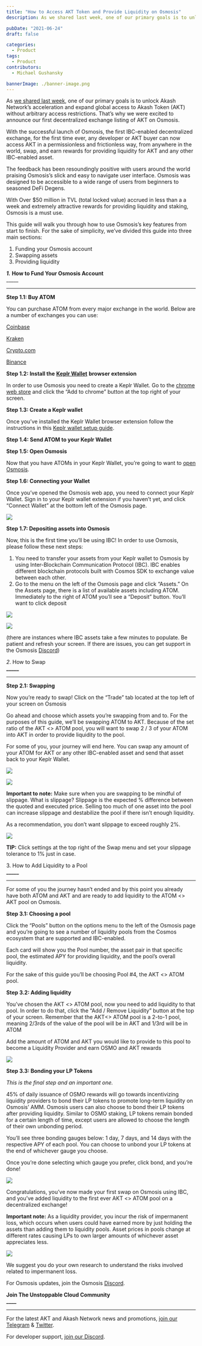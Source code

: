 ```yaml
---
title: "How to Access AKT Token and Provide Liquidity on Osmosis"
description: As we shared last week, one of our primary goals is to unlock Akash Network’s acceleration and expand global access to Akash Token (AKT) without arbitrary access restrictions. That’s why we were excited to announce our first decentralized exchange listing of AKT on Osmosis.

pubDate: "2021-06-24"
draft: false

categories:
  - Product
tags:
  - Product
contributors:
  - Michael Gushansky

bannerImage: ./banner-image.png
---
```


As [we shared last week](https://akash.network/blog/akt-token-launches-on-osmosis-the-first-decentralized-exchange-for-cosmos), one of our primary goals is to unlock Akash Network’s acceleration and expand global access to Akash Token (AKT) without arbitrary access restrictions. That’s why we were excited to announce our first decentralized exchange listing of AKT on Osmosis.

With the successful launch of Osmosis, the first IBC-enabled decentralized exchange, for the first time ever, any developer or AKT buyer can now access AKT in a permissionless and frictionless way, from anywhere in the world, swap, and earn rewards for providing liquidity for AKT and any other IBC-enabled asset.

The feedback has been resoundingly positive with users around the world praising Osmosis’s slick and easy to navigate user interface. Osmosis was designed to be accessible to a wide range of users from beginners to seasoned DeFi Degens.

With Over $50 million in TVL (total locked value) accrued in less than a a week and extremely attractive rewards for providing liquidity and staking, Osmosis is a must use.

This guide will walk you through how to use Osmosis’s key features from start to finish. For the sake of simplicity, we’ve divided this guide into three main sections:

1.  Funding your Osmosis account
2.  Swapping assets
3.  Providing liquidity

_**1\.**_ **How to Fund Your Osmosis Account**  
\_\_\_\_\_

---

**Step 1.1: Buy ATOM**

You can purchase ATOM from every major exchange in the world. Below are a number of exchanges you can use:

[Coinbase](https://pro.coinbase.com/trade/ATOM-USD)

[Kraken](https://trade.kraken.com/markets/kraken/atom/usd)

[Crypto.com](https://crypto.com/exchange/trade/ATOM_USDT)

[Binance](https://www.binance.com/en/trade/ATOM_USDT)

**Step 1.2: Install the** [**Keplr Wallet**](https://keplr.xyz/) **browser extension**

In order to use Osmosis you need to create a Keplr Wallet. Go to the [chrome web store](https://chrome.google.com/webstore/detail/keplr/dmkamcknogkgcdfhhbddcghachkejeap?hl=en) and click the “Add to chrome” button at the top right of your screen.

**Step 1.3: Create a Keplr wallet**

Once you’ve installed the Keplr Wallet browser extension follow the instructions in this [Keplr wallet setup guide](https://medium.com/chainapsis/how-to-use-keplr-wallet-40afc80907f6).

**Step 1.4: Send ATOM to your Keplr Wallet**

**Step 1.5: Open Osmosis**

Now that you have ATOMs in your Keplr Wallet, you’re going to want to [open Osmosis](https://app.osmosis.zone/).

**Step 1.6: Connecting your Wallet**

Once you’ve opened the Osmosis web app, you need to connect your Keplr Wallet. Sign in to your Keplr wallet extension if you haven’t yet, and click “Connect Wallet” at the bottom left of the Osmosis page.

![](https://www.datocms-assets.com/45776/1624502963-screen-shot-2021-06-23-at-7-09-32-pm.png)

**Step 1.7: Depositing assets into Osmosis**

Now, this is the first time you’ll be using IBC! In order to use Osmosis, please follow these next steps:

1.  You need to transfer your assets from your Keplr wallet to Osmosis by using Inter-Blockchain Communication Protocol (IBC). IBC enables different blockchain protocols built with Cosmos SDK to exchange value between each other.
2.  Go to the menu on the left of the Osmosis page and click “Assets.” On the Assets page, there is a list of available assets including ATOM. Immediately to the right of ATOM you’ll see a “Deposit” button. You’ll want to click deposit

![](https://www.datocms-assets.com/45776/1624503086-screen-shot-2021-06-23-at-7-26-14-pm.png)

![](https://www.datocms-assets.com/45776/1624503176-deposit.png)

(there are instances where IBC assets take a few minutes to populate. Be patient and refresh your screen. If there are issues, you can get support in the Osmosis [Discord](https://discord.gg/qwC4yfCw))

_2_. How to Swap  
**\_\_\_\_\_**

---

**Step 2.1: Swapping**

Now you’re ready to swap! Click on the “Trade” tab located at the top left of your screen on Osmosis

Go ahead and choose which assets you’re swapping from and to. For the purposes of this guide, we’ll be swapping ATOM to AKT. Because of the set ratio of the AKT <> ATOM pool, you will want to swap 2 / 3 of your ATOM into AKT in order to provide liquidity to the pool.

For some of you, your journey will end here. You can swap any amount of your ATOM for AKT or any other IBC-enabled asset and send that asset back to your Keplr Wallet.

![](https://www.datocms-assets.com/45776/1624503442-screen-shot-2021-06-23-at-2-35-36-pm.png)

![](https://www.datocms-assets.com/45776/1624503561-screen-shot-2021-06-23-at-2-35-36-pm.png)

**Important to note:** Make sure when you are swapping to be mindful of slippage. What is slippage? Slippage is the expected % difference between the quoted and executed price. Selling too much of one asset into the pool can increase slippage and destabilize the pool if there isn’t enough liquidity.

As a recommendation, you don’t want slippage to exceed roughly 2%.

![](https://www.datocms-assets.com/45776/1624503542-screen-shot-2021-06-23-at-2-45-33-pm.png)

**TIP:** Click settings at the top right of the Swap menu and set your slippage tolerance to 1% just in case.

3\. How to Add Liquidity to a Pool  
**\_\_\_\_\_**

---

For some of you the journey hasn’t ended and by this point you already have both ATOM and AKT and are ready to add liquidity to the ATOM <> AKT pool on Osmosis.

**Step 3.1: Choosing a pool**

Click the “Pools” button on the options menu to the left of the Osmosis page and you’re going to see a number of liquidity pools from the Cosmos ecosystem that are supported and IBC-enabled.

Each card will show you the Pool number, the asset pair in that specific pool, the estimated APY for providing liquidity, and the pool’s overall liquidity.

For the sake of this guide you’ll be choosing Pool #4, the AKT <> ATOM pool.

**Step 3.2: Adding liquidity**

You’ve chosen the AKT <> ATOM pool, now you need to add liquidity to that pool. In order to do that, click the “Add / Remove Liquidity” button at the top of your screen. Remember that the AKT<> ATOM pool is a 2-to-1 pool, meaning 2/3rds of the value of the pool will be in AKT and 1/3rd will be in ATOM

Add the amount of ATOM and AKT you would like to provide to this pool to become a Liquidity Provider and earn OSMO and AKT rewards

![](https://www.datocms-assets.com/45776/1624503715-screen-shot-2021-06-23-at-3-22-01-pm.png)

**Step 3.3: Bonding your LP Tokens**

_This is the final step and an important one._

45% of daily issuance of OSMO rewards will go towards incentivizing liquidity providers to bond their LP tokens to promote long-term liquidity on Osmosis’ AMM. Osmosis users can also choose to bond their LP tokens after providing liquidity. Similar to OSMO staking, LP tokens remain bonded for a certain length of time, except users are allowed to choose the length of their own unbonding period.

You’ll see three bonding gauges below: 1 day, 7 days, and 14 days with the respective APY of each pool. You can choose to unbond your LP tokens at the end of whichever gauge you choose.

Once you’re done selecting which gauge you prefer, click bond, and you’re done!

![](https://www.datocms-assets.com/45776/1624503773-screen-shot-2021-06-23-at-3-44-39-pm.png)

Congratulations, you’ve now made your first swap on Osmosis using IBC, and you’ve added liquidity to the first ever AKT <> ATOM pool on a decentralized exchange!

**Important note:** As a liquidity provider, you incur the risk of impermanent loss, which occurs when users could have earned more by just holding the assets than adding them to liquidity pools. Asset prices in pools change at different rates causing LPs to own larger amounts of whichever asset appreciates less.

![](https://www.datocms-assets.com/45776/1624503826-osmosis-image.png)

We suggest you do your own research to understand the risks involved related to impermanent loss.

For Osmosis updates, join the Osmosis [Discord](https://discord.gg/qwC4yfCw).

**Join The Unstoppable Cloud Community**  
**\_\_\_\_**

---

For the latest AKT and Akash Network news and promotions, [join our Telegram](https://t.me/AkashNW) & [Twitter](https://twitter.com/akashnet).

For developer support, [join our Discord](https://discord.com/invite/DxftX67).

